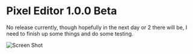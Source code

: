 Pixel Editor 1.0.0 Beta
=======================

No release currently, though hopefully in the next day or 2 there will be, I need to finish up some things and do some testing.

![Screen Shot](http://i.imgur.com/ceU0v84.png)